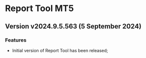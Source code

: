 # Report Tool MT5

## Version v2024.9.5.563 (5 September 2024)
### Features
* Initial version of Report Tool has been released;

